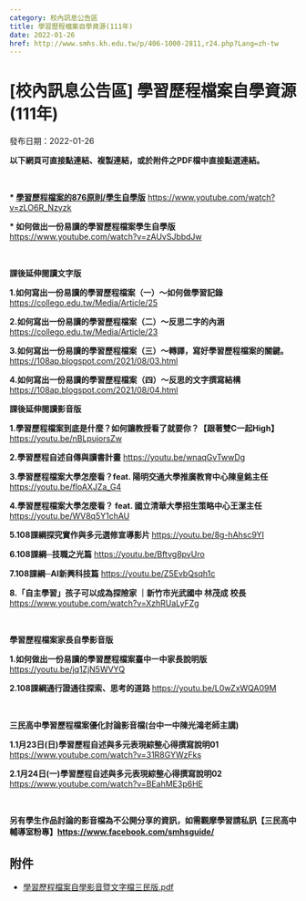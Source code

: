 ```yaml
---
category: 校內訊息公告區
title: 學習歷程檔案自學資源(111年)
date: 2022-01-26
href: http://www.smhs.kh.edu.tw/p/406-1000-2811,r24.php?Lang=zh-tw
---
```


# [校內訊息公告區] 學習歷程檔案自學資源(111年)

發布日期：2022-01-26

<div><div></div><div><p><span><strong><span><span>以下網頁可直接點連結、複製連結，或於附件之PDF檔中直接點選連結。</span></span></strong></span><p> <p><span><span><strong><span>* </span><a href=https://www.youtube.com/watch?v=zLO6R_Nzvzk>學習歷程檔案的876原則/學生自學版</a></strong></span><span> <a href=https://www.youtube.com/watch?v=zLO6R_Nzvzk>https://www.youtube.com/watch?v=zLO6R_Nzvzk</a></span></span><p><span><span><strong>* 如何做出一份易讀的學習歷程檔案學生自學版</strong> <a href=https://www.youtube.com/watch?v=zAUvSJbbdJw>https://www.youtube.com/watch?v=zAUvSJbbdJw</a> </span></span><p><span><span></span></span><p> <p><span><span><span><span><strong><span>課後延伸閱讀<span>文字版</span></span></strong></span></span></span></span><p><span><strong><span><span>1.</span></span></strong><span><strong>如何寫出一份易讀的學習歷程檔案（一）</strong></span><strong>～</strong><span><strong>如何做學習記錄</strong> <a href=https://collego.edu.tw/Media/Article/25>https://collego.edu.tw/Media/Article/25</a></span></span><p><span><span><strong>2.如何寫出一份易讀的學習歷程檔案（二）</strong></span><strong>～</strong><span><strong>反思二字的內涵</strong> <a href=https://collego.edu.tw/Media/Article/23>https://collego.edu.tw/Media/Article/23</a></span></span><p><span><span><strong>3.如何寫出一份易讀的學習歷程檔案（三）</strong></span><strong>～</strong><span><strong>轉譯，寫好學習歷程檔案的關鍵。</strong> <a href=https://108ap.blogspot.com/2021/08/03.html>https://108ap.blogspot.com/2021/08/03.html</a></span></span><p><span><span><strong>4.如何寫出一份易讀的學習歷程檔案（四）～反思的文字撰寫結構</strong> <a href=https://108ap.blogspot.com/2021/08/04.html>https://108ap.blogspot.com/2021/08/04.html</a></span></span><p><span></span><p><span><strong><span><span>課後延伸閱讀<span>影音版</span></span></span></strong></span><p><span><span><strong>1.學習歷程檔案到底是什麼？如何讓教授看了就要你？【跟著雙C一起High】</strong><a href=https://youtu.be/nBLpujorsZw>https://youtu.be/nBLpujorsZw</a></span></span><p><span><span><strong>2.學習歷程自述自傳與讀書計畫</strong> <a href=https://youtu.be/wnaqGvTwwDg>https://youtu.be/wnaqGvTwwDg</a></span></span><p><span><span><strong>3.學習歷程檔案大學怎麼看？feat. 陽明交通大學推廣教育中心陳皇銘主任</strong> <a href=https://youtu.be/floAXJZa_G4>https://youtu.be/floAXJZa_G4</a></span></span><p><span><span><strong>4.學習歷程檔案大學怎麼看？ feat. 國立清華大學招生策略中心王潔主任 </strong><a href=https://youtu.be/WV8q5Y1chAU>https://youtu.be/WV8q5Y1chAU</a> </span></span><p><span><span><strong>5.108課綱探究實作與多元選修宣導影片 </strong><a href=https://youtu.be/8g-hAhsc9YI>https://youtu.be/8g-hAhsc9YI</a></span></span><p><span><span><strong>6.108課綱─技職之光篇</strong> <a href=https://youtu.be/Bftvg8pvUro>https://youtu.be/Bftvg8pvUro</a></span></span><p><span><span><strong>7.108課綱─AI新興科技篇</strong> <a href=https://youtu.be/Z5EvbQsqh1c>https://youtu.be/Z5EvbQsqh1c</a></span></span><p><span><span><strong>8.「自主學習」孩子可以成為探險家 ｜新竹市光武國中 林茂成 校長</strong> <a href=https://www.youtube.com/watch?v=XzhRUaLyFZg>https://www.youtube.com/watch?v=XzhRUaLyFZg</a></span></span><p> <p><span><strong><span><span>學習歷程檔案<span>家長自學影音版</span></span></span></strong></span><p><span><span><strong>1.如何做出一份易讀的學習歷程檔案臺中一中家長說明版</strong> <a href=https://youtu.be/jq1ZjN5WVYQ>https://youtu.be/jq1ZjN5WVYQ</a> </span></span><p><span><span><strong>2.108課綱通行證通往探索、思考的道路 </strong><a href=https://youtu.be/L0wZxWQA09M>https://youtu.be/L0wZxWQA09M</a></span></span><p> <p><span><strong><span><span>三民高中學習歷程<span>檔案優化討論影音檔</span>(台中一中陳光鴻老師主講)</span></span></strong></span><p><span><span><strong>1.1月23日(日)學習歷程自述與多元表現綜整心得撰寫說明01</strong> <a href=https://www.youtube.com/watch?v=31R8GYWzFks>https://www.youtube.com/watch?v=31R8GYWzFks</a></span></span><p><span><span><strong>2.1月24日(一)學習歷程自述與多元表現綜整心得撰寫說明02</strong> <a href=https://www.youtube.com/watch?v=BEahME3p6HE>https://www.youtube.com/watch?v=BEahME3p6HE</a></span></span><p> <p><span><strong><span> 另有<span>學生作品討論</span><span>的影音檔</span>為不公開分享的資訊，如需觀摩學習<span>請私訊</span><span><span>【三民高中輔導室粉專】</span><a href=https://www.facebook.com/smhsguide/>https://www.facebook.com/smhsguide/</a> </span> </span></strong></span></div></div>

## 附件

- [學習歷程檔案自學影音暨文字檔三民版.pdf](https://www.smhs.kh.edu.tw/var/file/0/1000/attach/95/pta_2514_1597111_68270.pdf)
